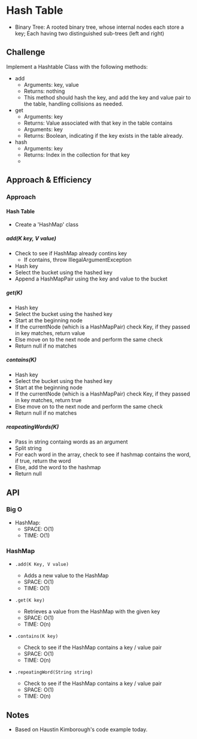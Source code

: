 # Hash Table
<!-- Short summary or background information -->

- Binary Tree: A rooted binary tree, whose internal nodes each store a key; Each having two distinguished sub-trees (left and right)

## Challenge
<!-- Description of the challenge -->

Implement a Hashtable Class with the following methods:
- add
  - Arguments: key, value
  - Returns: nothing
  - This method should hash the key, and add the key and value pair to the table, handling collisions as needed.
- get
  - Arguments: key
  - Returns: Value associated with that key in the table
  contains
  - Arguments: key
  - Returns: Boolean, indicating if the key exists in the table already.
- hash
  - Arguments: key
  - Returns: Index in the collection for that key
  -
## Approach & Efficiency
<!-- What approach did you take? Why? What is the Big O space/time for this approach? -->

### Approach

#### Hash Table

- Create a 'HashMap' class

##### add(K key, V value)

- Check to see if HashMap already contins key
  - If contains, throw IllegalArgumentException
- Hash key
- Select the bucket using the hashed key
- Append a HashMapPair using the key and value to the bucket

##### get(K)

- Hash key
- Select the bucket using the hashed key
- Start at the beginning node
- If the currentNode (which is a HashMapPair) check Key, if they passed in key matches, return value
- Else move on to the next node and perform the same check
- Return null if no matches

##### contains(K)

- Hash key
- Select the bucket using the hashed key
- Start at the beginning node
- If the currentNode (which is a HashMapPair) check Key, if they passed in key matches, return true
- Else move on to the next node and perform the same check
- Return null if no matches

##### reapeatingWords(K)

- Pass in string containg words as an argument
- Split string
- For each word in the array, check to see if hashmap contains the word, if true, return the word
- Else, add the word to the hashmap
- Return null

## API
<!-- Description of each method publicly available to your Linked List -->

### Big O

- HashMap:
  - SPACE: O(1)
  - TIME: O(1)

### HashMap

- `.add(K Key, V value)`
  - Adds a new value to the HashMap
  - SPACE: O(1)
  - TIME: O(1)

- `.get(K key)`
  - Retrieves a value from the HashMap with the given key
  - SPACE: O(1)
  - TIME: O(n)

- `.contains(K key)`
  - Check to see if the HashMap contains a key / value pair
  - SPACE: O(1)
  - TIME: O(n)

- `.repeatingWord(String string)`
  - Check to see if the HashMap contains a key / value pair
  - SPACE: O(1)
  - TIME: O(n)


## Notes

- Based on Haustin Kimborough's code example today.

